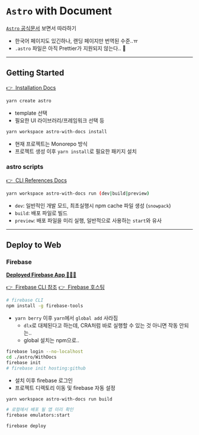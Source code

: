 # `Astro` with Document

[`Astro` 공식문서](https://docs.astro.build/getting-started) 보면서 따라하기

- 한국어 페이지도 있긴하나, 랜딩 페이지만 번역된 수준..ㅠ
- `.astro` 파일은 아직 Prettier가 지원되지 않는다.. 💢

---

## Getting Started

[👉&nbsp; Installation Docs](https://docs.astro.build/installation)

```bash
yarn create astro
```

- template 선택
- 필요한 UI 라이브러리/프레임워크 선택 등

```bash
yarn workspace astro-with-docs install
```

- 현재 프로젝트는 Monorepo 방식
- 프로젝트 생성 이후 `yarn install`로 필요한 패키지 설치

### astro scripts

[👉&nbsp; CLI References Docs](https://docs.astro.build/reference/cli-reference#astro-dev)

```bash
yarn workspace astro-with-docs run (dev|build|preview)
```

- `dev`: 일반적인 개발 모드, 최초실행시 npm cache 파일 생성 (`snowpack`)
- `build`: 배포 파일로 빌드
- `preview`: 배포 파일을 미리 실행, 일반적으로 사용하는 `start`와 유사

---

## Deploy to Web

### Firebase

**[Deployed Firebase App 🚀🚀🚀](https://astro-with-docs-wiii.web.app)**

[👉&nbsp; Firebase CLI 참조](https://firebase.google.com/docs/cli?authuser=0#linux)
[👉&nbsp; Firebase 호스팅](https://firebase.google.com/docs/hosting/?authuser=0)

```bash
# firebase CLI
npm install -g firebase-tools
```

- `yarn berry` 이후 `yarn`에서 `global add` 사라짐
  - `dlx`로 대체된다고 하는데, CRA처럼 바로 실행할 수 있는 것 아니면 작동 안되는..
  - global 설치는 npm으로..

```bash
firebase login --no-localhost
cd ./astro/WithDocs
firebase init
# firebase init hosting:github
```

- 설치 이후 firebase 로그인
- 프로젝트 디렉토리 이동 및 firebase 자동 설정

```bash
yarn workspace astro-with-docs run build

# 로컬에서 배포 될 앱 미리 확인
firebase emulators:start

firebase deploy
```
